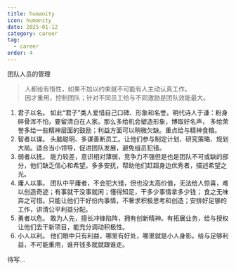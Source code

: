 ```yaml
---
title: humanity
icon: humanity
date: 2025-01-12
category: career
tag:
  - career
order: 4
---
```

团队人员的管理
> 人都给有惰性，如果不加以约束就不可能有人主动认真工作。  
> 因才重用，控制团队；针对不同员工给与不同激励是团队效能最大。

1. 君子以名。 如此“君子”类人爱惜自己口碑、形象和名誉。明代诗人于谦：粉身碎骨浑不怕，要留清白在人家。那么多给机会塑造形象，博取好名声，
多给荣誉多给一些精神层面的鼓励；利益方面可以稍微欠缺。重点给与精神食粮。
1. 智者以谋。 头脑聪明、多谋善断员工。让他们参与制定计划、研究策略、规划大局。适合当小领导，促进团队发展，避免组员犯错。
1. 弱者以抚。 能力较差，意识相对薄弱，竞争力不强但是也是团队不可或缺的部分，他们缺乏信心和希望。多多安抚，帮助他们赶超身边优秀者，描述希望之光。 
1. 庸人以事。 团队中平庸者，不会犯大错，但也没太高价值，无法给人惊喜，难以创造奇迹；有事就干没事就闲；懂得知足，干多少事情拿多少钱； 
食之无味弃之可惜。只能让他们干好份内事情，不奢求积极思考和创造；安排好足够的工作，讲清公平利益分配。
1. 勇者以危。 敢为人先，擅长冲锋陷阵，拥有创新精神。有拓展业务，给与授权让他们去干新项目，能充分调动积极性。
1. 小人以利。 他们眼中只有利益，哪里有好处，哪里就是小人身影。给与足够利益，不可能重用，谁开钱多就就跟谁走。

<!-- more -->
待写...